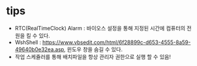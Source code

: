 # tips

- RTC(RealTimeClock) Alarm : 바이오스 설정을 통해 지정된 시간에 컴퓨터의 전원을 킬 수 있다.
- WshShell : https://www.vbsedit.com/html/6f28899c-d653-4555-8a59-49640b0e32ea.asp, 윈도우 창을 숨길 수 있다.
- 작업 스케쥴러를 통해 배치파일을 항상 관리자 권한으로 실행 할 수 있음!
